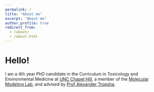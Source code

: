 ```yaml
---
permalink: /
title: "About me"
excerpt: "About me"
author_profile: true
redirect_from: 
  - /about/
  - /about.html
---
```


Hello! 
======

I am a 4th year PhD candidate in the Curriculum in Toxicology and Environmental Medicine at [UNC Chapel Hill](https://pharmacy.unc.edu/education/phd/), a member of the [Molecular Modeling Lab](https://molecularmodelinglab.github.io/), and advised by [Prof Alexander Tropsha](https://pharmacy.unc.edu/directory/tropsha/).

